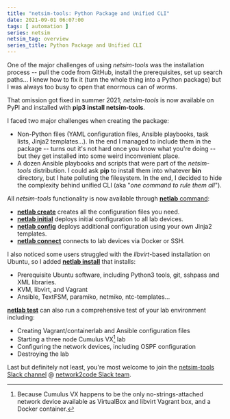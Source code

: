 ```yaml
---
title: "netsim-tools: Python Package and Unified CLI"
date: 2021-09-01 06:07:00
tags: [ automation ]
series: netsim
netsim_tag: overview
series_title: Python Package and Unified CLI
---
```

One of the major challenges of using *netsim-tools* was the installation process -- pull the code from GitHub, install the prerequisites, set up search paths... I knew how to fix it (turn the whole thing into a Python package) but I was always too busy to open that enormous can of worms.

That omission got fixed in summer 2021; *netsim-tools* is now available on PyPI and installed with **pip3 install netsim-tools**.
<!--more-->
I faced two major challenges when creating the package:

* Non-Python files (YAML configuration files, Ansible playbooks, task lists, Jinja2 templates...). In the end I managed to include them in the package -- turns out it's not hard once you know what you're doing -- but they get installed into some weird inconvenient place.
* A dozen Ansible playbooks and scripts that were part of the *netsim-tools* distribution. I could ask **pip** to install them into whatever **bin** directory, but I hate polluting the filesystem. In the end, I decided to hide the complexity behind unified CLI (aka "*one command to rule them all*").

All *netsim-tools* functionality is now available through [**netlab** command](https://netsim-tools.readthedocs.io/en/latest/netlab/cli.html):

* **[netlab create](https://netsim-tools.readthedocs.io/en/latest/netlab/create.html)** creates all the configuration files you need.
* **[netlab initial](https://netsim-tools.readthedocs.io/en/latest/netlab/initial.html)** deploys initial configuration to all lab devices.
* **[netlab config](https://netsim-tools.readthedocs.io/en/latest/netlab/config.html)** deploys additional configuration using your own Jinja2 templates.
* **[netlab connect](https://netsim-tools.readthedocs.io/en/latest/netlab/connect.html)** connects to lab devices via Docker or SSH.

I also noticed some users struggled with the *libvirt*-based installation on Ubuntu, so I added **[netlab install](https://netsim-tools.readthedocs.io/en/latest/netlab/install.html)** that installs:

* Prerequisite Ubuntu software, including Python3 tools, git, sshpass and XML libraries.
* KVM, libvirt, and Vagrant
* Ansible, TextFSM, paramiko, netmiko, ntc-templates...

**[netlab test](https://netsim-tools.readthedocs.io/en/latest/netlab/test.html)** can also run a comprehensive test of your lab environment including:

* Creating Vagrant/containerlab and Ansible configuration files
* Starting a three node Cumulus VX[^1] lab
* Configuring the network devices, including OSPF configuration
* Destroying the lab

Last but definitely not least, you're most welcome to join the [netsim-tools Slack channel](https://networktocode.slack.com/archives/C022DQHK8BH) @ [network2code Slack team](https://slack.networktocode.com/).

[^1]: Because Cumulus VX happens to be the only no-strings-attached network device available as VirtualBox and libvirt Vagrant box, and a Docker container.
